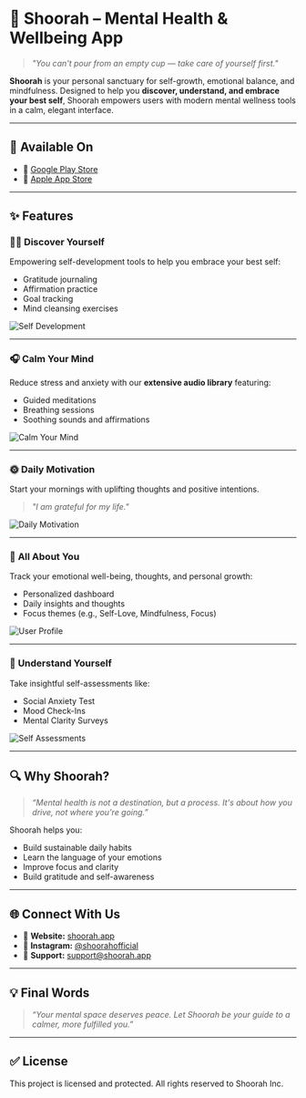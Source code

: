 # 🌿 Shoorah – Mental Health & Wellbeing App

> *"You can't pour from an empty cup — take care of yourself first."*

**Shoorah** is your personal sanctuary for self-growth, emotional balance, and mindfulness. Designed to help you **discover, understand, and embrace your best self**, Shoorah empowers users with modern mental wellness tools in a calm, elegant interface.

---

## 📱 Available On

- 🔗 [Google Play Store](https://play.google.com/store/apps/details?id=com.shoorah&hl=en_IN&pli=1)
- 🔗 [Apple App Store](https://apps.apple.com/in/app/shoorah-mental-health/id1669683359)

---

## ✨ Features

### 🧘‍♀️ **Discover Yourself**
Empowering self-development tools to help you embrace your best self:
- Gratitude journaling
- Affirmation practice
- Goal tracking
- Mind cleansing exercises

![Self Development](https://play-lh.googleusercontent.com/Xihavky1P8DZoF54zuKrRl-B5Ow3h8xPfoRxa_jKzlQaqzJxgA5T6PFO1p6B8MX2_IQ=w526-h296-rw)

---

### 🎧 **Calm Your Mind**
Reduce stress and anxiety with our **extensive audio library** featuring:
- Guided meditations
- Breathing sessions
- Soothing sounds and affirmations

![Calm Your Mind](https://play-lh.googleusercontent.com/yPO8A3VAp2cH1fg5YShJ3Oblwdrsl4TGj8t9hsqlmPzsyWRQ7U2mxkEP_3701nOD-ts=w526-h296-rw)

---

### 🌞 **Daily Motivation**
Start your mornings with uplifting thoughts and positive intentions.

> *"I am grateful for my life."*

![Daily Motivation](https://play-lh.googleusercontent.com/gPKaGXu-3sul5rTC8CzXB0yooX7CAfBPO4FE-7L9cW7zOcuWLr0MDiOBE2-JrFbW6ew=w526-h296-rw)

---

### 👤 **All About You**
Track your emotional well-being, thoughts, and personal growth:
- Personalized dashboard
- Daily insights and thoughts
- Focus themes (e.g., Self-Love, Mindfulness, Focus)

![User Profile](https://play-lh.googleusercontent.com/gPKaGXu-3sul5rTC8CzXB0yooX7CAfBPO4FE-7L9cW7zOcuWLr0MDiOBE2-JrFbW6ew=w526-h296-rw)

---

### 🧠 **Understand Yourself**
Take insightful self-assessments like:
- Social Anxiety Test
- Mood Check-Ins
- Mental Clarity Surveys

![Self Assessments](https://play-lh.googleusercontent.com/AogXfOR_ALKnNmFqF8ShibAzbROo2JL7dkrzKE04MW7svlamLkrpNvfP-5947cPEFuA1=w526-h296-rw)

---

## 🔍 Why Shoorah?

> *“Mental health is not a destination, but a process. It's about how you drive, not where you're going.”*

Shoorah helps you:
- Build sustainable daily habits
- Learn the language of your emotions
- Improve focus and clarity
- Build gratitude and self-awareness

---

## 🌐 Connect With Us

- 💬 **Website:** [shoorah.app](https://www.shoorah.app)
- 📱 **Instagram:** [@shoorahofficial](https://instagram.com/shoorahofficial)
- 📧 **Support:** support@shoorah.app

---

## 💡 Final Words

> *“Your mental space deserves peace. Let Shoorah be your guide to a calmer, more fulfilled you.”*

---

## ✅ License

This project is licensed and protected. All rights reserved to Shoorah Inc.
